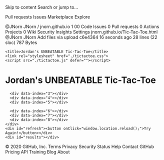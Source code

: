 Skip to content
Search or jump to…

Pull requests
Issues
Marketplace
Explore
 
@JNorn 
JNorn
/
jnorn.github.io
1
00
 Code Issues 0 Pull requests 0 Actions Projects 0 Wiki Security Insights Settings
jnorn.github.io/Tic-Tac-Toe.html
@JNorn JNorn Add files via upload
c6e4364 16 seconds ago
28 lines (22 sloc)  787 Bytes
  
<!DOCTYPE html>

<html><head><meta http-equiv="Content-Type" content="text/html; charset=UTF-8">
    
    <title>Jordan's UNBEATABLE Tic-Tac-Toe</title>
    <link rel="stylesheet" href="./tictactoe.css">
    <script src="./tictactoe.js" defer=""></script>
  </head>
  <body>
  	<h1>Jordan's UNBEATABLE Tic-Tac-Toe</h1>
  	<div id="grid">
      <div data-index="0"></div>
      <div data-index="1"></div>
      <div data-index="2"></div>

      <div data-index="3"></div>
      <div data-index="4"></div>
      <div data-index="5"></div>

      <div data-index="6"></div>
      <div data-index="7"></div>
      <div data-index="8"></div>
    </div>
    <div id="refresh"><button onClick="window.location.reload();">Try Again!</button></div>
    <div id="results"></div>
  

</body></html>
© 2020 GitHub, Inc.
Terms
Privacy
Security
Status
Help
Contact GitHub
Pricing
API
Training
Blog
About
